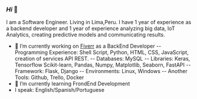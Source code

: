 ### _Hi_ 👋

I am a Software Engineer. Living in Lima,Peru. I have 1 year of experience as a backend developer and 1 year of experience analyzing big data, IoT Analytics, creating predictive models and communicating results. 

- 🔭 I’m currently working on [Fiverr](https://www.fiverr.com/alonsodimak) as a BackEnd Developer 
-- Programming Experience: Shell Script, Python, HTML, CSS, JavaScript, creation of services API REST.
-- Databases: MySQL
-- Libraries: Keras, Tensorflow Scikit-learn, Pandas, Numpy, Matplotlib, Seaborn, FastAPI
-- Framework: Flask, Django
-- Environments: Linux, Windows
-- Another Tools: Github, Trello, Docker
- 🌱 I’m currently learning FrondEnd Development 
- I speak: English/Spanish/Portuguese
